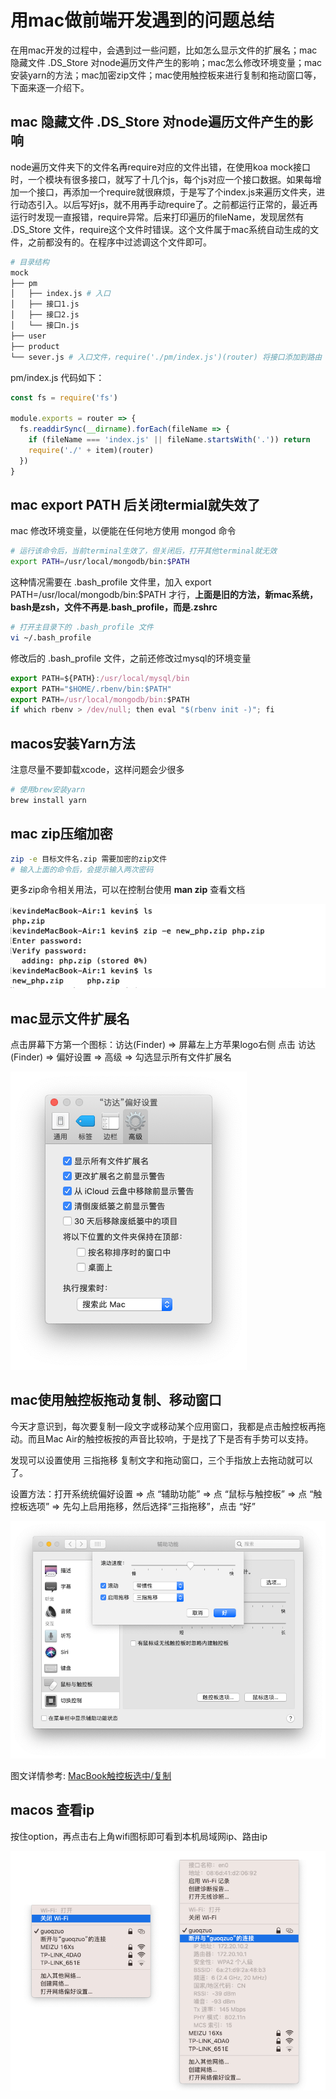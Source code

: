 # 用mac做前端开发遇到的问题总结

在用mac开发的过程中，会遇到过一些问题，比如怎么显示文件的扩展名；mac隐藏文件 .DS_Store 对node遍历文件产生的影响；mac怎么修改环境变量；mac安装yarn的方法；mac加密zip文件；mac使用触控板来进行复制和拖动窗口等，下面来逐一介绍下。

## mac 隐藏文件 .DS_Store 对node遍历文件产生的影响
node遍历文件夹下的文件名再require对应的文件出错，在使用koa mock接口时，一个模块有很多接口，就写了十几个js，每个js对应一个接口数据。如果每增加一个接口，再添加一个require就很麻烦，于是写了个index.js来遍历文件夹，进行动态引入。以后写好js，就不用再手动require了。之前都运行正常的，最近再运行时发现一直报错，require异常。后来打印遍历的fileName，发现居然有 .DS_Store 文件，require这个文件时错误。这个文件属于mac系统自动生成的文件，之前都没有的。在程序中过滤调这个文件即可。

```bash
# 目录结构
mock
├── pm
│   ├── index.js # 入口
│   ├── 接口1.js
│   ├── 接口2.js
│   └── 接口n.js
├── user 
├── product
└── sever.js # 入口文件，require('./pm/index.js')(router) 将接口添加到路由
```
pm/index.js 代码如下：
```js
const fs = require('fs')

module.exports = router => {
  fs.readdirSync(__dirname).forEach(fileName => {
    if (fileName === 'index.js' || fileName.startsWith('.')) return
    require('./' + item)(router)
  })
}
```

## mac export PATH 后关闭termial就失效了
mac 修改环境变量，以便能在任何地方使用 mongod 命令
```bash
# 运行该命令后，当前terminal生效了，但关闭后，打开其他terminal就无效
export PATH=/usr/local/mongodb/bin:$PATH
```
这种情况需要在 .bash_profile 文件里，加入 export PATH=/usr/local/mongodb/bin:$PATH 才行，**上面是旧的方法，新mac系统，bash是zsh，文件不再是.bash_profile，而是.zshrc**
```bash
# 打开主目录下的 .bash_profile 文件
vi ~/.bash_profile
```
修改后的 .bash_profile 文件，之前还修改过mysql的环境变量
```js
export PATH=${PATH}:/usr/local/mysql/bin
export PATH="$HOME/.rbenv/bin:$PATH"
export PATH=/usr/local/mongodb/bin:$PATH
if which rbenv > /dev/null; then eval "$(rbenv init -)"; fi
```

## macos安装Yarn方法
注意尽量不要卸载xcode，这样问题会少很多
```bash
# 使用brew安装yarn
brew install yarn
```

## mac zip压缩加密
```bash
zip -e 目标文件名.zip 需要加密的zip文件
# 输入上面的命令后，会提示输入两次密码
```
更多zip命令相关用法，可以在控制台使用 **man zip** 查看文档

![mac_zip_encrypt.png](../../../images/blog/devtools/mac_zip_encrypt.png)

## mac显示文件扩展名

点击屏幕下方第一个图标：访达(Finder) => 屏幕左上方苹果logo右侧 点击 访达(Finder) => 偏好设置 =>  高级 => 勾选显示所有文件扩展名

![mac_file_extension.png](../../../images/blog/devtools/mac_file_extension.png)

## mac使用触控板拖动复制、移动窗口
今天才意识到，每次要复制一段文字或移动某个应用窗口，我都是点击触控板再拖动。而且Mac Air的触控板按的声音比较响，于是找了下是否有手势可以支持。

发现可以设置使用 三指拖移 复制文字和拖动窗口，三个手指放上去拖动就可以了。

设置方法：打开系统统偏好设置 => 点 “辅助功能” => 点 “鼠标与触控板” => 点 “触控板选项” => 先勾上启用拖移，然后选择“三指拖移”，点击 “好”

![mac_touchpad_copy.png](../../../images/blog/devtools/mac_touchpad_copy.png)

图文详情参考: [MacBook触控板选中/复制](https://jingyan.baidu.com/article/bea41d43b236feb4c51be639.html)

## macos 查看ip
按住option，再点击右上角wifi图标即可看到本机局域网ip、路由ip

![mac_option_showip.png](../../../images/blog/devtools/mac_option_showip.png)
